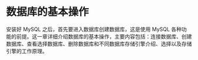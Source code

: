 
数据库的基本操作
===

安装好 MySQL 之后，首先要进入数据库创建数据库，这是使用 MySQL 各种功能的前提。这一章详细介绍数据库的基本操作，主要内容包括：连接数据库、创建数据库、查看选择数据库、删除数据库和不同数据库存储引擎介绍、选择以及存储引擎的工作原理。